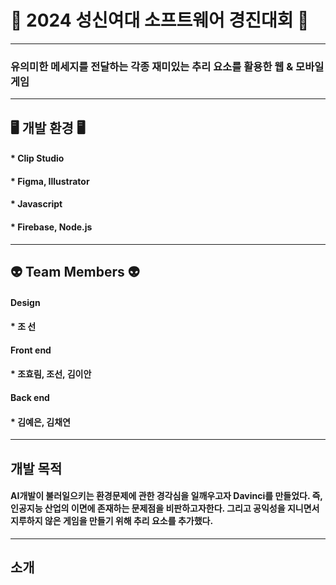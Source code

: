 # 🤖 2024 성신여대 소프트웨어 경진대회 🤖
---
### <Davinci>  유의미한 메세지를 전달하는 각종 재미있는 추리 요소를 활용한 웹 & 모바일 게임
---
## 🖥️ 개발 환경 🖥️
#### * Clip Studio
#### * Figma, Illustrator
#### * Javascript
#### * Firebase, Node.js
---
## 👽 Team Members 👽
#### Design
#### * 조 선
#### Front end
#### * 조효림, 조선, 김이안
#### Back end
#### * 김예은, 김채연
---
## <Davinci> 개발 목적
#### AI개발이 불러일으키는 환경문제에 관한 경각심을 일깨우고자 Davinci를 만들었다. 즉, 인공지능 산업의 이면에 존재하는 문제점을 비판하고자한다. 그리고 공익성을 지니면서 지루하지 않은 게임을 만들기 위해 추리 요소를 추가했다. 
---
## <Davinci> 소개
